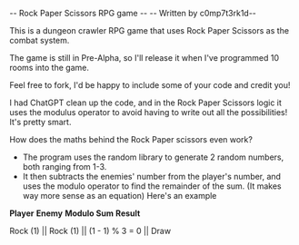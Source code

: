 -- Rock Paper Scissors RPG game --
-- Written by c0mp7t3rk1d-- 

This is a dungeon crawler RPG game that uses Rock Paper Scissors as the combat system.

The game is still in Pre-Alpha, so I'll release it when I've programmed 10 rooms into the game.

Feel free to fork, I'd be happy to include some of your code and credit you!

I had ChatGPT clean up the code, and in the Rock Paper Scissors logic it uses the modulus operator to avoid having to write out all the possibilities! It's pretty smart.

How does the maths behind the Rock Paper scissors even work?
- The program uses the random library to generate 2 random numbers, both ranging from 1-3.
- It then subtracts the enemies' number from the player's number, and uses the modulo operator to find the remainder of the sum. (It makes way more sense as an equation)
Here's an example

**Player** **Enemy**   **Modulo Sum**       **Result**

Rock (1) ||	Rock (1) ||	(1 - 1) % 3 = 0 ||	Draw
